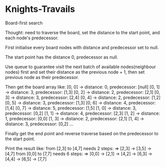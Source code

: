 # Knights-Travails

Board-first search

Thought:
need to traverse the board, set the distance to the start point, and each node's predecessor.

First initialise every board nodes with distance and predecessor set to null.

The start point has the distance 0, predecessor as null.

Use queue to guarantee visit the next batch of available nodes(neighbour nodes) first and set their distance as the previous node + 1, then set previous node as their predecessor.

Then get the board array like:
[0, 0] → distance: 0, predecessor: [null]
[0, 1] → distance: 3, predecessor: [1,3]
[0, 2] → distance: 2, predecessor: [2,1]
[0, 3] → distance: 3, predecessor: [2,4]
[0, 4] → distance: 2, predecessor: [1,2]
[0, 5] → distance: 3, predecessor: [1,3]
[0, 6] → distance: 4, predecessor: [1,4]
[0, 7] → distance: 5, predecessor: [1,5]
[1, 0] → distance: 3, predecessor: [0,2]
[1, 1] → distance: 4, predecessor: [2,3]
[1, 2] → distance: 1, predecessor: [0,0]
[1, 3] → distance: 2, predecessor: [2,1]
[1, 4] → distance: 3, predecessor: [0,2]
...

Finally get the end point and reverse traverse based on the predecessor to the start point.

Print the result like:
from [2,3] to [4,7] needs 2 steps:
=> [2,3] → [3,5] → [4,7]
from [0,0] to [7,7] needs 6 steps:
=> [0,0] → [2,1] → [4,2] → [6,3] → [4,4] → [6,5] → [7,7]
